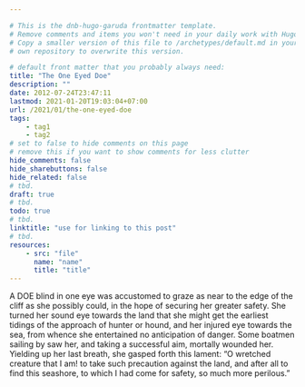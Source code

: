 ```yaml
---

# This is the dnb-hugo-garuda frontmatter template. 
# Remove comments and items you won't need in your daily work with Hugo.
# Copy a smaller version of this file to /archetypes/default.md in your
# own repository to overwrite this version.

# default front matter that you probably always need:
title: "The One Eyed Doe"
description: ""
date: 2012-07-24T23:47:11
lastmod: 2021-01-20T19:03:04+07:00
url: /2021/01/the-one-eyed-doe
tags:
    - tag1
    - tag2
# set to false to hide comments on this page
# remove this if you want to show comments for less clutter
hide_comments: false
hide_sharebuttons: false
hide_related: false
# tbd.
draft: true
# tbd.
todo: true
# tbd.
linktitle: "use for linking to this post"
# tbd.
resources:
    - src: "file"
      name: "name"
      title: "title"
---
```

A DOE blind in one eye was accustomed to graze as near to the edge of the cliff as she possibly could, in the hope of securing her greater safety. She turned her sound eye towards the land that she might get the earliest tidings of the approach of hunter or hound, and her injured eye towards the sea, from whence she entertained no anticipation of danger. Some boatmen sailing by saw her, and taking a successful aim, mortally wounded her. Yielding up her last breath, she gasped forth this lament: “O wretched creature that I am! to take such precaution against the land, and after all to find this seashore, to which I had come for safety, so much more perilous.”
